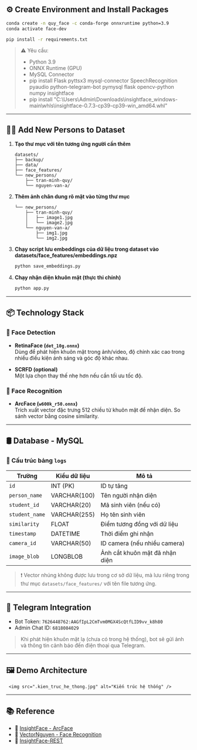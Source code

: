 
## ⚙️ Create Environment and Install Packages

```bash
conda create -n quy_face -c conda-forge onnxruntime python=3.9
conda activate face-dev
```

```bash
pip install -r requirements.txt
```

> ⚠️ Yêu cầu:
> - Python 3.9
> - ONNX Runtime (GPU)
> - MySQL Connector
> - pip install Flask pyttsx3 mysql-connector SpeechRecognition pyaudio  python-telegram-bot pymysql flask opencv-python numpy insightface
> - pip install "C:\Users\Admin\Downloads\insightface_windows-main\whls\insightface-0.7.3-cp39-cp39-win_amd64.whl" 
---

## 🧑‍💼 Add New Persons to Dataset

1. **Tạo thư mục với tên tương ứng người cần thêm**

   ```
   datasets/
   ├── backup/
   ├── data/
   ├── face_features/
   └── new_persons/
       ├── tran-minh-quy/
       └── nguyen-van-a/
   ```

2. **Thêm ảnh chân dung rõ mặt vào từng thư mục**

   ```
   └── new_persons/
       ├── tran-minh-quy/
       │   ├── image1.jpg
       │   └── image2.jpg
       └── nguyen-van-a/
           ├── img1.jpg
           └── img2.jpg
   ```

3. **Chạy script lưu embeddings của dữ liệu trong dataset vào datasets/face_features/embeddings.npz**

   ```bash
   python save_embeddings.py
   ```

4. **Chạy nhận diện khuôn mặt (thực thi chính)**

   ```bash
   python app.py
   ```

---

## 📦 Technology Stack

### 🧠 Face Detection

- **RetinaFace (`det_10g.onnx`)**  
  Dùng để phát hiện khuôn mặt trong ảnh/video, độ chính xác cao trong nhiều điều kiện ánh sáng và góc độ khác nhau.

- **SCRFD (optional)**  
  Một lựa chọn thay thế nhẹ hơn nếu cần tối ưu tốc độ.

### 🧠 Face Recognition

- **ArcFace (`w600k_r50.onnx`)**  
  Trích xuất vector đặc trưng 512 chiều từ khuôn mặt để nhận diện. So sánh vector bằng cosine similarity.

---

## 🛢️ Database - MySQL

### 🧱 Cấu trúc bảng `logs`

| Trường         | Kiểu dữ liệu     | Mô tả                          |
|----------------|------------------|--------------------------------|
| `id`           | INT (PK)         | ID tự tăng                    |
| `person_name`  | VARCHAR(100)     | Tên người nhận diện           |
| `student_id`   | VARCHAR(20)      | Mã sinh viên (nếu có)         |
| `student_name` | VARCHAR(255)     | Họ tên sinh viên              |
| `similarity`   | FLOAT            | Điểm tương đồng với dữ liệu   |
| `timestamp`    | DATETIME         | Thời điểm ghi nhận            |
| `camera_id`    | VARCHAR(50)      | ID camera (nếu nhiều camera)  |
| `image_blob`   | LONGBLOB         | Ảnh cắt khuôn mặt đã nhận diện|

> ❗ Vector nhúng không được lưu trong cơ sở dữ liệu, mà lưu riêng trong thư mục `datasets/face_features/` với tên file tương ứng.

---

## 📲 Telegram Integration

- Bot Token: `7626448762:AAGfIpL2CmTvm0MGX4ScQtfLID9vv_k8h80`
- Admin Chat ID: `6818084029`

> Khi phát hiện khuôn mặt lạ (chưa có trong hệ thống), bot sẽ gửi ảnh và thông tin cảnh báo đến điện thoại qua Telegram.

---

## 🖼️ Demo Architecture

```
 <img src=".kien_truc_he_thong.jpg" alt="Kiến trúc hệ thống" />
```

---

## 📚 Reference

- 🔗 [InsightFace - ArcFace](https://github.com/deepinsight/insightface/tree/master/recognition/arcface_torch)
- 🔗 [VectorNguyen - Face Recognition](https://github.com/vectornguyen76/face-recognition.git)
- 🔗 [InsightFace-REST](https://github.com/SthPhoenix/InsightFace-REST)
